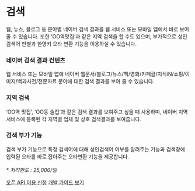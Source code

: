 # 검색

<html lang="ko">
<head>
    <title>NAVER Developers - 검색 API 소개</title>
</head>
<body>
<div class="con">
    <p class="p_desc">
        웹, 뉴스, 블로그 등 분야별 네이버 검색 결과를 웹 서비스 또는 모바일 앱에서 바로 보여 줄 수 있습니다. 또한 ’OO역맛집’과 같은 지역 검색을 할 수도 있으며, 부가적으로 성인검색어 판별과 한영키 오타 변환 기능을 이용하실 수 있습니다.
    </p>
    <div class="cont_intro search search1">
        <h3 class="h_sub">네이버 검색 결과 컨텐츠</h3>
        <p class="p_desc">웹 서비스 또는 모바일 앱에 네이버 웹문서/블로그/뉴스/책/영화/카페글/지식iN/쇼핑/이미지/백과사전/전문자료 분야에 대한 검색 결과를 보여 줄 수 있습니다.</p>
    </div>
    <div class="cont_intro search search2">
    <h3 class="h_sub">지역 검색</h3>
        <p class="p_desc">‘OO역 맛집’, ‘OO동 술집’과 같은 검색 결과를 보여주고 싶을 때 사용하며,  네이버 지역 서비스에 등록된 각 지역별 업체 및 상호 검색결과를 보여줍니다.</p>
    </div>
    <div class="cont_intro search search3">
        <h3 class="h_sub">검색 부가 기능</h3>
        <p class="p_desc">검색 부가 기능으로 특정 검색어에 대해 성인검색어 여부를 알려주는 기능과 검색창에 입력된 오타를 바로 잡아주는 오타변환 기능을 제공합니다.<br><br>
            <em class="color_p3">* 처리한도 : 25,000/일</em></p>
    </div>
    <div class="buttons buttons_center">
        <a class="btn_b_hi" href="https://developers.naver.com/apps/#/register?defaultScope=search">오픈 API 이용 신청</a>
        <a class="btn_b_hi" href="https//developers.naver.com/docs/serviceapi/search/blog/blog.md#블로그">개발 가이드 보기</a>
    </div>
</div>
</body>
</html>